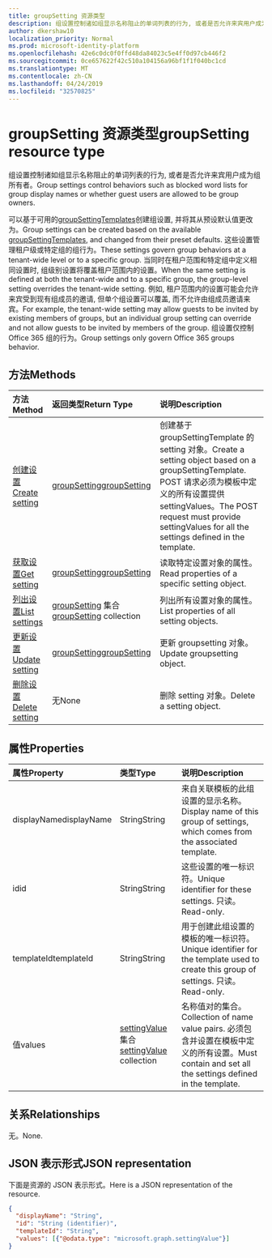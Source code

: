 ```yaml
---
title: groupSetting 资源类型
description: 组设置控制诸如组显示名称阻止的单词列表的行为, 或者是否允许来宾用户成为组所有者。
author: dkershaw10
localization_priority: Normal
ms.prod: microsoft-identity-platform
ms.openlocfilehash: 42e6c0dc0f0ffd48da84023c5e4ff0d97cb446f2
ms.sourcegitcommit: 0ce657622f42c510a104156a96bf1f1f040bc1cd
ms.translationtype: MT
ms.contentlocale: zh-CN
ms.lasthandoff: 04/24/2019
ms.locfileid: "32570825"
---
```

# <a name="groupsetting-resource-type"></a><span data-ttu-id="0e458-103">groupSetting 资源类型</span><span class="sxs-lookup"><span data-stu-id="0e458-103">groupSetting resource type</span></span>

<span data-ttu-id="0e458-104">组设置控制诸如组显示名称阻止的单词列表的行为, 或者是否允许来宾用户成为组所有者。</span><span class="sxs-lookup"><span data-stu-id="0e458-104">Group settings control behaviors such as blocked word lists for group display names or whether guest users are allowed to be group owners.</span></span>

<span data-ttu-id="0e458-105">可以基于可用的[groupSettingTemplates](groupsettingtemplate.md)创建组设置, 并将其从预设默认值更改为。</span><span class="sxs-lookup"><span data-stu-id="0e458-105">Group settings can be created based on the available [groupSettingTemplates](groupsettingtemplate.md), and changed from their preset defaults.</span></span> <span data-ttu-id="0e458-106">这些设置管理租户级或特定组的组行为。</span><span class="sxs-lookup"><span data-stu-id="0e458-106">These settings govern group behaviors at a tenant-wide level or to a specific group.</span></span> <span data-ttu-id="0e458-107">当同时在租户范围和特定组中定义相同设置时, 组级别设置将覆盖租户范围内的设置。</span><span class="sxs-lookup"><span data-stu-id="0e458-107">When the same setting is defined at both the tenant-wide and to a specific group, the group-level setting overrides the tenant-wide setting.</span></span>  <span data-ttu-id="0e458-108">例如, 租户范围内的设置可能会允许来宾受到现有组成员的邀请, 但单个组设置可以覆盖, 而不允许由组成员邀请来宾。</span><span class="sxs-lookup"><span data-stu-id="0e458-108">For example, the tenant-wide setting may allow guests to be invited by existing members of groups, but an individual group setting can override and not allow guests to be invited by members of the group.</span></span> <span data-ttu-id="0e458-109">组设置仅控制 Office 365 组的行为。</span><span class="sxs-lookup"><span data-stu-id="0e458-109">Group settings only govern Office 365 groups behavior.</span></span>

## <a name="methods"></a><span data-ttu-id="0e458-110">方法</span><span class="sxs-lookup"><span data-stu-id="0e458-110">Methods</span></span>

| <span data-ttu-id="0e458-111">方法</span><span class="sxs-lookup"><span data-stu-id="0e458-111">Method</span></span> | <span data-ttu-id="0e458-112">返回类型</span><span class="sxs-lookup"><span data-stu-id="0e458-112">Return Type</span></span> | <span data-ttu-id="0e458-113">说明</span><span class="sxs-lookup"><span data-stu-id="0e458-113">Description</span></span> |
|:---------------|:--------|:----------|
|[<span data-ttu-id="0e458-114">创建设置</span><span class="sxs-lookup"><span data-stu-id="0e458-114">Create setting</span></span>](../api/groupsetting-post-groupsettings.md) | [<span data-ttu-id="0e458-115">groupSetting</span><span class="sxs-lookup"><span data-stu-id="0e458-115">groupSetting</span></span>](groupsetting.md) |<span data-ttu-id="0e458-116">创建基于 groupSettingTemplate 的 setting 对象。</span><span class="sxs-lookup"><span data-stu-id="0e458-116">Create a setting object based on a groupSettingTemplate.</span></span> <span data-ttu-id="0e458-117">POST 请求必须为模板中定义的所有设置提供 settingValues。</span><span class="sxs-lookup"><span data-stu-id="0e458-117">The POST request must provide settingValues for all the settings defined in the template.</span></span> |
|[<span data-ttu-id="0e458-118">获取设置</span><span class="sxs-lookup"><span data-stu-id="0e458-118">Get setting</span></span>](../api/groupsetting-get.md) | [<span data-ttu-id="0e458-119">groupSetting</span><span class="sxs-lookup"><span data-stu-id="0e458-119">groupSetting</span></span>](groupsetting.md) | <span data-ttu-id="0e458-120">读取特定设置对象的属性。</span><span class="sxs-lookup"><span data-stu-id="0e458-120">Read properties of a specific setting object.</span></span> |
|[<span data-ttu-id="0e458-121">列出设置</span><span class="sxs-lookup"><span data-stu-id="0e458-121">List settings</span></span>](../api/groupsetting-list.md) | <span data-ttu-id="0e458-122">[groupSetting](groupsetting.md) 集合</span><span class="sxs-lookup"><span data-stu-id="0e458-122">[groupSetting](groupsetting.md) collection</span></span> | <span data-ttu-id="0e458-123">列出所有设置对象的属性。</span><span class="sxs-lookup"><span data-stu-id="0e458-123">List properties of all setting objects.</span></span> |
|[<span data-ttu-id="0e458-124">更新设置</span><span class="sxs-lookup"><span data-stu-id="0e458-124">Update setting</span></span>](../api/groupsetting-update.md) | [<span data-ttu-id="0e458-125">groupSetting</span><span class="sxs-lookup"><span data-stu-id="0e458-125">groupSetting</span></span>](groupsetting.md) | <span data-ttu-id="0e458-126">更新 groupsetting 对象。</span><span class="sxs-lookup"><span data-stu-id="0e458-126">Update groupsetting object.</span></span> |
|[<span data-ttu-id="0e458-127">删除设置</span><span class="sxs-lookup"><span data-stu-id="0e458-127">Delete setting</span></span>](../api/groupsetting-delete.md) | <span data-ttu-id="0e458-128">无</span><span class="sxs-lookup"><span data-stu-id="0e458-128">None</span></span> | <span data-ttu-id="0e458-129">删除 setting 对象。</span><span class="sxs-lookup"><span data-stu-id="0e458-129">Delete a setting object.</span></span> |

## <a name="properties"></a><span data-ttu-id="0e458-130">属性</span><span class="sxs-lookup"><span data-stu-id="0e458-130">Properties</span></span>

| <span data-ttu-id="0e458-131">属性</span><span class="sxs-lookup"><span data-stu-id="0e458-131">Property</span></span> | <span data-ttu-id="0e458-132">类型</span><span class="sxs-lookup"><span data-stu-id="0e458-132">Type</span></span> | <span data-ttu-id="0e458-133">说明</span><span class="sxs-lookup"><span data-stu-id="0e458-133">Description</span></span> |
|:---------------|:--------|:----------|
|<span data-ttu-id="0e458-134">displayName</span><span class="sxs-lookup"><span data-stu-id="0e458-134">displayName</span></span>|<span data-ttu-id="0e458-135">String</span><span class="sxs-lookup"><span data-stu-id="0e458-135">String</span></span>| <span data-ttu-id="0e458-136">来自关联模板的此组设置的显示名称。</span><span class="sxs-lookup"><span data-stu-id="0e458-136">Display name of this group of settings, which comes from the associated template.</span></span> |
|<span data-ttu-id="0e458-137">id</span><span class="sxs-lookup"><span data-stu-id="0e458-137">id</span></span>|<span data-ttu-id="0e458-138">String</span><span class="sxs-lookup"><span data-stu-id="0e458-138">String</span></span>| <span data-ttu-id="0e458-139">这些设置的唯一标识符。</span><span class="sxs-lookup"><span data-stu-id="0e458-139">Unique identifier for these settings.</span></span> <span data-ttu-id="0e458-140">只读。</span><span class="sxs-lookup"><span data-stu-id="0e458-140">Read-only.</span></span> |
|<span data-ttu-id="0e458-141">templateId</span><span class="sxs-lookup"><span data-stu-id="0e458-141">templateId</span></span>|<span data-ttu-id="0e458-142">String</span><span class="sxs-lookup"><span data-stu-id="0e458-142">String</span></span>| <span data-ttu-id="0e458-143">用于创建此组设置的模板的唯一标识符。</span><span class="sxs-lookup"><span data-stu-id="0e458-143">Unique identifier for the template used to create this group of settings.</span></span> <span data-ttu-id="0e458-144">只读。</span><span class="sxs-lookup"><span data-stu-id="0e458-144">Read-only.</span></span> |
|<span data-ttu-id="0e458-145">值</span><span class="sxs-lookup"><span data-stu-id="0e458-145">values</span></span>|<span data-ttu-id="0e458-146">[settingValue](settingvalue.md)集合</span><span class="sxs-lookup"><span data-stu-id="0e458-146">[settingValue](settingvalue.md) collection</span></span>| <span data-ttu-id="0e458-147">名称值对的集合。</span><span class="sxs-lookup"><span data-stu-id="0e458-147">Collection of name value pairs.</span></span> <span data-ttu-id="0e458-148">必须包含并设置在模板中定义的所有设置。</span><span class="sxs-lookup"><span data-stu-id="0e458-148">Must contain and set all the settings defined in the template.</span></span> |

## <a name="relationships"></a><span data-ttu-id="0e458-149">关系</span><span class="sxs-lookup"><span data-stu-id="0e458-149">Relationships</span></span>

<span data-ttu-id="0e458-150">无。</span><span class="sxs-lookup"><span data-stu-id="0e458-150">None.</span></span>

## <a name="json-representation"></a><span data-ttu-id="0e458-151">JSON 表示形式</span><span class="sxs-lookup"><span data-stu-id="0e458-151">JSON representation</span></span>

<span data-ttu-id="0e458-152">下面是资源的 JSON 表示形式。</span><span class="sxs-lookup"><span data-stu-id="0e458-152">Here is a JSON representation of the resource.</span></span>

<!--{
  "blockType": "resource",
  "openType": true,
  "optionalProperties": [],
  "keyProperty": "id",
  "baseType": "microsoft.graph.entity",
  "@odata.type": "microsoft.graph.groupSetting"
}-->

```json
{
  "displayName": "String",
  "id": "String (identifier)",
  "templateId": "String",
  "values": [{"@odata.type": "microsoft.graph.settingValue"}]
}

```


<!-- uuid: 8fcb5dbc-d5aa-4681-8e31-b001d5168d79
2015-10-25 14:57:30 UTC -->
<!-- {
  "type": "#page.annotation",
  "description": "groupSetting resource",
  "keywords": "",
  "section": "documentation",
  "tocPath": ""
}-->
